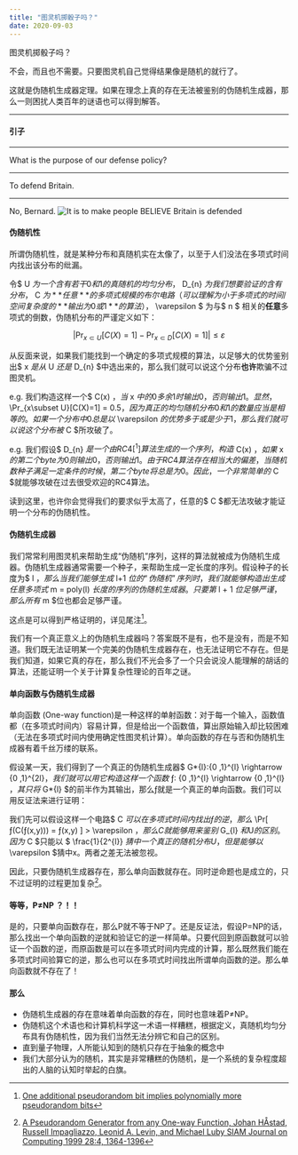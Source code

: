 ```yaml
---
title: "图灵机掷骰子吗？"
date: 2020-09-03
---
```


图灵机掷骰子吗？

不会，而且也不需要。只要图灵机自己觉得结果像是随机的就行了。

这就是伪随机生成器定理。如果在理念上真的存在无法被鉴别的伪随机生成器，那么一则困扰人类百年的谜语也可以得到解答。

---

#### 引子

---

What is the purpose of our defense policy?

---

To defend Britain.

---

No, Bernard.
![It is to make people BELIEVE Britain is defended](https://i.loli.net/2020/09/03/JcEkKFnW2a7L9Gq.png "The Russian? Not the Russian, the British! Russians know its not")

#### 伪随机性

所谓伪随机性，就是某种分布和真随机实在太像了，以至于人们没法在多项式时间内找出该分布的纰漏。

令$ U $为一个含有若干0和1的真随机的均匀分布，$ D\_{n} $为我们想要验证的含有分布，$ C $为**任意**的多项式规模的布尔电路（可以理解为小于多项式的时间/空间复杂度的**输出为0或1**的算法），$ \varepsilon $ 为与$ n $ 相关的**任意**多项式的倒数，伪随机分布的严谨定义如下：

$$
|\Pr_{x\subset U}[C(X)=1] - \Pr_{x\subset D}[C(X)=1]|\leq \varepsilon
$$

从反面来说，如果我们能找到一个确定的多项式规模的算法，以足够大的优势鉴别出$ x $是从$ U $还是$ D\_{n} $中选出来的，那么我们就可以说这个分布**也许**欺骗不过图灵机。

e.g. 我们构造这样一个$ C(x) $，当$ x $中的0多余1时输出0，否则输出1。显然，$ \Pr\_{x\subset U}[C(X)=1] = 0.5$，因为真正的均匀随机分布0和1的数量应当是相等的。如果一个分布中0总是以$ \varepsilon $的优势多于或是少于1，那么我们就可以说这个分布被$ C $所攻破了。

e.g. 我们假设$ D\_{n} $是一个由 RC4[^1] 算法生成的一个序列，构造$ C(x) $，如果$ x $的第二个byte为0则输出0，否则输出1。由于RC4算法存在相当大的偏差，当随机数种子满足一定条件的时候，第二个byte将总是为0。因此，一个非常简单的$ C $就能够攻破在过去很受欢迎的RC4算法。

读到这里，也许你会觉得我们的要求似乎太高了，任意的$ C $都无法攻破才能证明一个分布的伪随机性。

#### 伪随机生成器

我们常常利用图灵机来帮助生成“伪随机”序列，这样的算法就被成为伪随机生成器。伪随机生成器通常需要一个种子，来帮助生成一定长度的序列。假设种子的长度为$ l $，那么当我们能够生成$ l+1 $位的“伪随机”序列时，我们就能够构造出生成任意多项式$ m = poly(l) $长度的序列的伪随机生成器。只要第$ l + 1 $位足够严谨，那么所有$ m $位也都会足够严谨。

这点是可以得到严格证明的，详见尾注[^2]。

我们有一个真正意义上的伪随机生成器吗？答案既不是有，也不是没有，而是不知道。我们既无法证明某一个完美的伪随机生成器存在，也无法证明它不存在。但是我们知道，如果它真的存在，那么我们不光会多了一个只会说没人能理解的胡话的算法，还能证明一个关于计算复杂性理论的百年之谜。

#### 单向函数与伪随机生成器

单向函数 (One-way function)是一种这样的单射函数：对于每一个输入，函数值都（在多项式时间内）容易计算，但是给出一个函数值，算出原始输入却比较困难（无法在多项式时间内使用确定性图灵机计算）。单向函数的存在与否和伪随机生成器有着千丝万缕的联系。

假设某一天，我们得到了一个真正的伪随机生成器$ G*{l}:\{0 ,1\}^{l} \rightarrow \{0 ,1\}^{2l}$，我们就可以用它构造这样一个函数$ ƒ: \{0 ,1\}^{l} \rightarrow \{0 ,1\}^{l} $，其只将$ G*{l} $的前半作为其输出，那么ƒ就是一个真正的单向函数。我们可以用反证法来进行证明：

我们先可以假设这样一个电路$ C $可以在多项式时间内找出ƒ的逆，那么$ \Pr[ ƒ(C(ƒ(x,y))) = ƒ(x,y) ] > \varepsilon $，那么C就能够用来鉴别$ G\_{l} $和$U$的区别。因为$ C $只能以 $ \frac{1}{2^{l}} $猜中一个真正的随机分布U，但是能够以$ \varepsilon $猜中x。两者之差无法被忽视。

因此，只要伪随机生成器存在，那么单向函数就存在。同时逆命题也是成立的，只不过证明的过程更加复杂[^3]。

#### 等等，P≠NP ？！！

是的，只要单向函数存在，那么P就不等于NP了。还是反证法，假设P=NP的话，那么找出一个单向函数的逆就和验证它的逆一样简单。只要代回到原函数就可以验证一个函数的逆，而原函数是可以在多项式时间内完成的计算，那么既然我们能在多项式时间验算它的逆，那么也可以在多项式时间找出所谓单向函数的逆。那么单向函数就不存在了！

#### 那么

- 伪随机生成器的存在意味着单向函数的存在，同时也意味着P≠NP。
- 伪随机这个术语也和计算机科学这一术语一样糟糕，根据定义，真随机均匀分布具有伪随机性，因为我们当然无法分辨它和自己的区别。
- 直到量子物理，人所能认知到的随机只存在于抽象的概念中
- 我们大部分认为的随机，其实是非常糟糕的伪随机，是一个系统的复杂程度超出的人脑的认知时举起的白旗。

[^1]: [Biased outputs of the RC4](https://en.wikipedia.org/wiki/RC4#Biased_outputs_of_the_RC4)

[^2]: [One additional pseudorandom bit implies polynomially more pseudorandom bits](https://en.wikipedia.org/wiki/Pseudorandom_generator_theorem#One_additional_pseudorandom_bit_implies_polynomially_more_pseudorandom_bits)

[^3]: [A Pseudorandom Generator from any One-way Function, Johan HÅstad, Russell Impagliazzo, Leonid A. Levin, and Michael Luby SIAM Journal on Computing 1999 28:4, 1364-1396](https://www.csc.kth.se/~johanh/prgfromowf.pdf)
